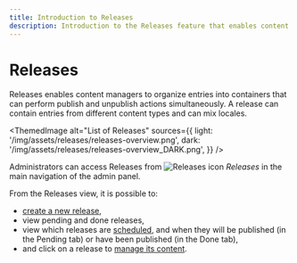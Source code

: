 ```yaml
---
title: Introduction to Releases
description: Introduction to the Releases feature that enables content managers to organize entries to publish/unpublish simultaneously
---
```


# Releases <EnterpriseBadge /> <CloudTeamBadge/>

Releases enables content managers to organize entries into containers that can perform publish and unpublish actions simultaneously. A release can contain entries from different content types and can mix locales.

<ThemedImage
  alt="List of Releases"
  sources={{
    light: '/img/assets/releases/releases-overview.png',
    dark: '/img/assets/releases/releases-overview_DARK.png',
  }}
/>

Administrators can access Releases from ![Releases icon](/img/assets/icons/releases.svg) _Releases_ in the main navigation of the admin panel.

From the Releases view, it is possible to:

- [create a new release](/user-docs/releases/creating-a-release),
- view pending and done releases,
- view which releases are [scheduled](/user-docs/releases/managing-a-release#scheduling-a-release), and when they will be published (in the Pending tab) or have been published (in the Done tab),
- and click on a release to [manage its content](/user-docs/releases/managing-a-release).
